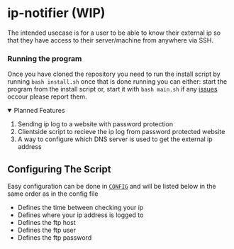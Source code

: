 # ip-notifier (WIP)
The intended usecase is for a user to be able to know their external ip so that they have access to their server/machine from anywhere via SSH.

### Running the program
Once you have cloned the repository you need to run the install script by running `bash install.sh` once that is done running you can either: start the program from the install script or, start it with `bash main.sh` if any [issues](https://github.com/Squibid/ip-notifier/issues) occour please report them.

<details open><summary> Planned Features </summary>
  
  
  1. Sending ip log to a website with password protection
  2. Clientside script to recieve the ip log from password protected website
  3. A way to configure which DNS server is used to get the external ip address

</details>


## Configuring The Script
Easy configuration can be done in [`CONFIG`](https://github.com/Squibid/ip-notifier/blob/b6b819a027eb06b1387ed2e109c8452997207b9e/CONFIG) and will be listed below in the same order as in the config file
* Defines the time between checking your ip
* Defines where your ip address is logged to
* Defines the ftp host
* Defines the ftp user
* Defines the ftp password
